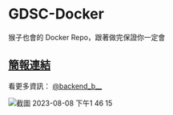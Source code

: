 # GDSC-Docker
猴子也會的 Docker Repo，跟著做完保證你一定會

## [簡報連結](https://docs.google.com/presentation/d/1BdtUhk5EEsdc0S6lieSb74vdxuhrK0_zKRcTfe825Wk/edit#slide=id.p)

看更多資訊： [@backend_b__](https://instagram.com/backend_b__?igshid=OGQ5ZDc2ODk2ZA==)

![截圖 2023-08-08 下午1 46 15](https://github.com/Lanznx/GDSC-Docker/assets/96360357/73b97626-707f-4ebc-907a-e0ab5439abe4)

